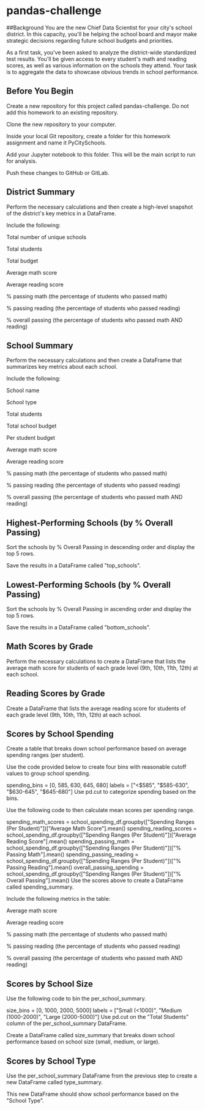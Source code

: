 # pandas-challenge
##Background
You are the new Chief Data Scientist for your city's school district. In this capacity, you'll be helping the school board and mayor make strategic decisions regarding future school budgets and priorities.

As a first task, you've been asked to analyze the district-wide standardized test results. You'll be given access to every student's math and reading scores, as well as various information on the schools they attend. Your task is to aggregate the data to showcase obvious trends in school performance.

## Before You Begin
Create a new repository for this project called pandas-challenge. Do not add this homework to an existing repository.

Clone the new repository to your computer.

Inside your local Git repository, create a folder for this homework assignment and name it PyCitySchools.

Add your Jupyter notebook to this folder. This will be the main script to run for analysis.

Push these changes to GitHub or GitLab.



## District Summary
Perform the necessary calculations and then create a high-level snapshot of the district's key metrics in a DataFrame.

Include the following:

Total number of unique schools

Total students

Total budget

Average math score

Average reading score

% passing math (the percentage of students who passed math)

% passing reading (the percentage of students who passed reading)

% overall passing (the percentage of students who passed math AND reading)

## School Summary
Perform the necessary calculations and then create a DataFrame that summarizes key metrics about each school.

Include the following:

School name

School type

Total students

Total school budget

Per student budget

Average math score

Average reading score

% passing math (the percentage of students who passed math)

% passing reading (the percentage of students who passed reading)

% overall passing (the percentage of students who passed math AND reading)

## Highest-Performing Schools (by % Overall Passing)
Sort the schools by % Overall Passing in descending order and display the top 5 rows.

Save the results in a DataFrame called "top_schools".

## Lowest-Performing Schools (by % Overall Passing)
Sort the schools by % Overall Passing in ascending order and display the top 5 rows.

Save the results in a DataFrame called "bottom_schools".

## Math Scores by Grade
Perform the necessary calculations to create a DataFrame that lists the average math score for students of each grade level (9th, 10th, 11th, 12th) at each school.

## Reading Scores by Grade
Create a DataFrame that lists the average reading score for students of each grade level (9th, 10th, 11th, 12th) at each school.

## Scores by School Spending
Create a table that breaks down school performance based on average spending ranges (per student).

Use the code provided below to create four bins with reasonable cutoff values to group school spending.

spending_bins = [0, 585, 630, 645, 680]
labels = ["<$585", "$585-630", "$630-645", "$645-680"]
Use pd.cut to categorize spending based on the bins.

Use the following code to then calculate mean scores per spending range.

spending_math_scores = school_spending_df.groupby(["Spending Ranges (Per Student)"])["Average Math Score"].mean()
spending_reading_scores = school_spending_df.groupby(["Spending Ranges (Per Student)"])["Average Reading Score"].mean()
spending_passing_math = school_spending_df.groupby(["Spending Ranges (Per Student)"])["% Passing Math"].mean()
spending_passing_reading = school_spending_df.groupby(["Spending Ranges (Per Student)"])["% Passing Reading"].mean()
overall_passing_spending = school_spending_df.groupby(["Spending Ranges (Per Student)"])["% Overall Passing"].mean()
Use the scores above to create a DataFrame called spending_summary.

Include the following metrics in the table:

Average math score

Average reading score

% passing math (the percentage of students who passed math)

% passing reading (the percentage of students who passed reading)

% overall passing (the percentage of students who passed math AND reading)

## Scores by School Size
Use the following code to bin the per_school_summary.

size_bins = [0, 1000, 2000, 5000]
labels = ["Small (<1000)", "Medium (1000-2000)", "Large (2000-5000)"]
Use pd.cut on the "Total Students" column of the per_school_summary DataFrame.

Create a DataFrame called size_summary that breaks down school performance based on school size (small, medium, or large).

## Scores by School Type
Use the per_school_summary DataFrame from the previous step to create a new DataFrame called type_summary.

This new DataFrame should show school performance based on the "School Type".